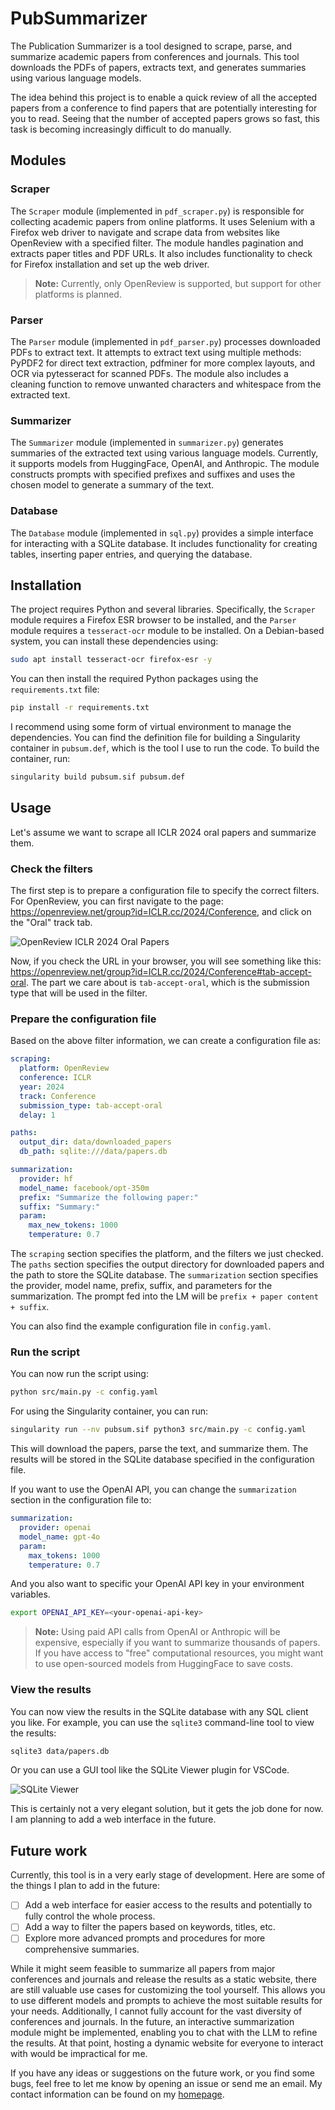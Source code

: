 # PubSummarizer

The Publication Summarizer is a tool designed to scrape, parse, and summarize academic papers from conferences and journals. This tool downloads the PDFs of papers, extracts text, and generates summaries using various language models.

The idea behind this project is to enable a quick review of all the accepted papers from a conference to find papers that are potentially interesting for you to read. Seeing that the number of accepted papers grows so fast, this task is becoming increasingly difficult to do manually.

## Modules

### Scraper

The `Scraper` module (implemented in `pdf_scraper.py`) is responsible for collecting academic papers from online platforms. It uses Selenium with a Firefox web driver to navigate and scrape data from websites like OpenReview with a specified filter. The module handles pagination and extracts paper titles and PDF URLs. It also includes functionality to check for Firefox installation and set up the web driver.

> **Note:** Currently, only OpenReview is supported, but support for other platforms is planned.

### Parser

The `Parser` module (implemented in `pdf_parser.py`) processes downloaded PDFs to extract text. It attempts to extract text using multiple methods: PyPDF2 for direct text extraction, pdfminer for more complex layouts, and OCR via pytesseract for scanned PDFs. The module also includes a cleaning function to remove unwanted characters and whitespace from the extracted text.

### Summarizer

The `Summarizer` module (implemented in `summarizer.py`) generates summaries of the extracted text using various language models. Currently, it supports models from HuggingFace, OpenAI, and Anthropic. The module constructs prompts with specified prefixes and suffixes and uses the chosen model to generate a summary of the text.

### Database

The `Database` module (implemented in `sql.py`) provides a simple interface for interacting with a SQLite database. It includes functionality for creating tables, inserting paper entries, and querying the database.

## Installation

The project requires Python and several libraries. Specifically, the `Scraper` module requires a Firefox ESR browser to be installed, and the `Parser` module requires a `tesseract-ocr` module to be installed. On a Debian-based system, you can install these dependencies using:

```bash
sudo apt install tesseract-ocr firefox-esr -y
```

You can then install the required Python packages using the `requirements.txt` file:

```bash
pip install -r requirements.txt
```

I recommend using some form of virtual environment to manage the dependencies. You can find the definition file for building a Singularity container in `pubsum.def`, which is the tool I use to run the code. To build the container, run:

```bash
singularity build pubsum.sif pubsum.def
```

## Usage

Let's assume we want to scrape all ICLR 2024 oral papers and summarize them. 

### Check the filters

The first step is to prepare a configuration file to specify the correct filters. For OpenReview, you can first navigate to the page: https://openreview.net/group?id=ICLR.cc/2024/Conference, and click on the "Oral" track tab.

![OpenReview ICLR 2024 Oral Papers](assets/iclr.png)

Now, if you check the URL in your browser, you will see something like this: https://openreview.net/group?id=ICLR.cc/2024/Conference#tab-accept-oral. The part we care about is `tab-accept-oral`, which is the submission type that will be used in the filter.

### Prepare the configuration file

Based on the above filter information, we can create a configuration file as:

```yaml
scraping:
  platform: OpenReview
  conference: ICLR
  year: 2024
  track: Conference
  submission_type: tab-accept-oral
  delay: 1

paths:
  output_dir: data/downloaded_papers
  db_path: sqlite:///data/papers.db

summarization:
  provider: hf
  model_name: facebook/opt-350m
  prefix: "Summarize the following paper:"
  suffix: "Summary:"
  param:
    max_new_tokens: 1000
    temperature: 0.7
```

The `scraping` section specifies the platform, and the filters we just checked. The `paths` section specifies the output directory for downloaded papers and the path to store the SQLite database. The `summarization` section specifies the provider, model name, prefix, suffix, and parameters for the summarization. The prompt fed into the LM will be `prefix + paper content + suffix`.

You can also find the example configuration file in `config.yaml`.

### Run the script

You can now run the script using:

```bash
python src/main.py -c config.yaml
```

For using the Singularity container, you can run:

```bash
singularity run --nv pubsum.sif python3 src/main.py -c config.yaml
```

This will download the papers, parse the text, and summarize them. The results will be stored in the SQLite database specified in the configuration file.

If you want to use the OpenAI API, you can change the `summarization` section in the configuration file to:

```yaml
summarization:
  provider: openai
  model_name: gpt-4o
  param:
    max_tokens: 1000
    temperature: 0.7
```

And you also want to specific your OpenAI API key in your environment variables.

```bash
export OPENAI_API_KEY=<your-openai-api-key>
```

> **Note:** Using paid API calls from OpenAI or Anthropic will be expensive, especially if you want to summarize thousands of papers. If you have access to "free" computational resources, you might want to use open-sourced models from HuggingFace to save costs.

### View the results

You can now view the results in the SQLite database with any SQL client you like. For example, you can use the `sqlite3` command-line tool to view the results:

```bash
sqlite3 data/papers.db
```

Or you can use a GUI tool like the SQLite Viewer plugin for VSCode.

![SQLite Viewer](assets/sqlite_viewer.png)

This is certainly not a very elegant solution, but it gets the job done for now. I am planning to add a web interface in the future.

## Future work

Currently, this tool is in a very early stage of development. Here are some of the things I plan to add in the future:

- [ ] Add a web interface for easier access to the results and potentially to fully control the whole process.
- [ ] Add a way to filter the papers based on keywords, titles, etc.
- [ ] Explore more advanced prompts and procedures for more comprehensive summaries.

While it might seem feasible to summarize all papers from major conferences and journals and release the results as a static website, there are still valuable use cases for customizing the tool yourself. This allows you to use different models and prompts to achieve the most suitable results for your needs. Additionally, I cannot fully account for the vast diversity of conferences and journals. In the future, an interactive summarization module might be implemented, enabling you to chat with the LLM to refine the results. At that point, hosting a dynamic website for everyone to interact with would be impractical for me.

If you have any ideas or suggestions on the future work, or you find some bugs, feel free to let me know by opening an issue or send me an email. My contact information can be found on my [homepage](https://www.yanlincs.com).